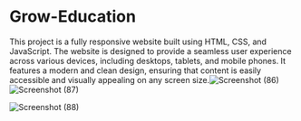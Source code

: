 # Grow-Education
 
This project is a fully responsive website built using HTML, CSS, and JavaScript. The website is designed to provide a seamless user experience across various devices, including desktops, tablets, and mobile phones. It features a modern and clean design, ensuring that content is easily accessible and visually appealing on any screen size.![Screenshot (86)](https://github.com/akshu9/Grow-Education/assets/99070198/96308cc3-cdf0-4724-a375-d375c62ed0e0)
![Screenshot (87)](https://github.com/akshu9/Grow-Education/assets/99070198/2506829d-e1a7-40fa-9f3f-612c7a9de550)

![Screenshot (88)](https://github.com/akshu9/Grow-Education/assets/99070198/0f3b6152-e00d-4425-a2ba-5f0eb7fc41e7)
